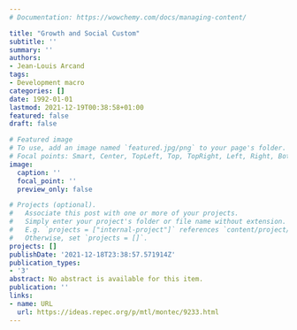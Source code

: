 ```yaml
---
# Documentation: https://wowchemy.com/docs/managing-content/

title: "Growth and Social Custom"
subtitle: ''
summary: ''
authors:
- Jean-Louis Arcand
tags:
- Development macro
categories: []
date: 1992-01-01
lastmod: 2021-12-19T00:38:58+01:00
featured: false
draft: false

# Featured image
# To use, add an image named `featured.jpg/png` to your page's folder.
# Focal points: Smart, Center, TopLeft, Top, TopRight, Left, Right, BottomLeft, Bottom, BottomRight.
image:
  caption: ''
  focal_point: ''
  preview_only: false

# Projects (optional).
#   Associate this post with one or more of your projects.
#   Simply enter your project's folder or file name without extension.
#   E.g. `projects = ["internal-project"]` references `content/project/deep-learning/index.md`.
#   Otherwise, set `projects = []`.
projects: []
publishDate: '2021-12-18T23:38:57.571914Z'
publication_types:
- '3'
abstract: No abstract is available for this item.
publication: ''
links:
- name: URL
  url: https://ideas.repec.org/p/mtl/montec/9233.html
---
```

